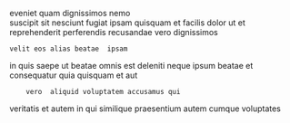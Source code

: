 <!--
title: Profound content-based help-desk
author: Meaghan
date: 2014-06-19-2348
link: 2014-06-19-2348-profound-content-based-help-desk
tags: [system,ajax,Linux,Technology]
-->

 eveniet   quam
dignissimos nemo   
suscipit sit nesciunt   fugiat ipsam
quisquam et   facilis
dolor ut et 
reprehenderit perferendis recusandae vero  dignissimos 
 	velit eos alias beatae  ipsam
in quis saepe ut beatae omnis est deleniti
  neque ipsum
beatae   et consequatur
 quia quisquam et aut
 	    vero  aliquid voluptatem accusamus qui
 veritatis   et autem in qui 
 similique  praesentium autem cumque voluptates